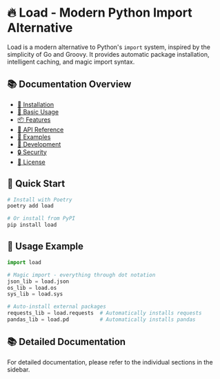 # 🔥 Load - Modern Python Import Alternative

Load is a modern alternative to Python's `import` system, inspired by the simplicity of Go and Groovy. It provides automatic package installation, intelligent caching, and magic import syntax.

## 📚 Documentation Overview

- [🚀 Installation](./installation.md)
- [💪 Basic Usage](./usage.md)
- [📦 Features](./features.md)
- [🔧 API Reference](./api.md)
- [🎯 Examples](./examples.md)
- [🔧 Development](./development.md)
- [🔒 Security](./security.md)
- [📄 License](./license.md)

## 🚀 Quick Start

```bash
# Install with Poetry
poetry add load

# Or install from PyPI
pip install load
```

## 💪 Usage Example

```python
import load

# Magic import - everything through dot notation
json_lib = load.json
os_lib = load.os
sys_lib = load.sys

# Auto-install external packages
requests_lib = load.requests  # Automatically installs requests
pandas_lib = load.pd          # Automatically installs pandas
```

## 📚 Detailed Documentation

For detailed documentation, please refer to the individual sections in the sidebar.
